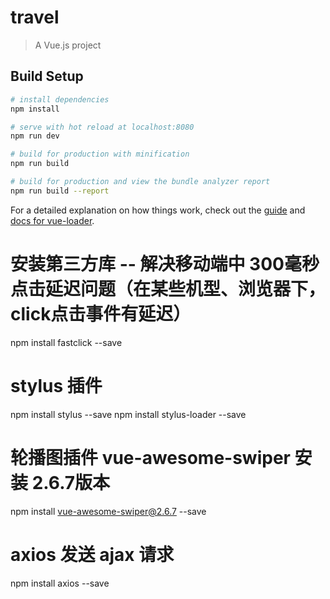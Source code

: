 # travel

> A Vue.js project

## Build Setup

``` bash
# install dependencies
npm install

# serve with hot reload at localhost:8080
npm run dev

# build for production with minification
npm run build

# build for production and view the bundle analyzer report
npm run build --report
```

For a detailed explanation on how things work, check out the [guide](http://vuejs-templates.github.io/webpack/) and [docs for vue-loader](http://vuejs.github.io/vue-loader).

# 安装第三方库 -- 解决移动端中 300毫秒点击延迟问题（在某些机型、浏览器下，click点击事件有延迟）
npm install fastclick --save

# stylus 插件
npm install stylus --save
npm install stylus-loader --save

# 轮播图插件 vue-awesome-swiper 安装 2.6.7版本
npm install vue-awesome-swiper@2.6.7 --save

# axios 发送 ajax 请求
npm install axios --save
